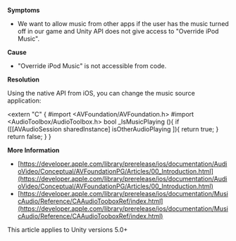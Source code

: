 
        

**Symptoms** 

*   We want to allow music from other apps if the user has the music turned off in our game and Unity API does not give access to "Override iPod Music".

**Cause** 

*   "Override iPod Music" is not accessible from code.

**Resolution** 

Using the native API from iOS, you can change the music source application:

<extern "C" {
        #import <AVFoundation/AVFoundation.h>
        #import <AudioToolbox/AudioToolbox.h>
        bool _IsMusicPlaying (){ 
            if ([[AVAudioSession sharedInstance] isOtherAudioPlaying ]){ 
                return true; 
            } 
            return false; 
        }
    }

**More Information** 

*   [https://developer.apple.com/library/prerelease/ios/documentation/AudioVideo/Conceptual/AVFoundationPG/Articles/00_Introduction.html](https://developer.apple.com/library/prerelease/ios/documentation/AudioVideo/Conceptual/AVFoundationPG/Articles/00_Introduction.html)
*   [https://developer.apple.com/library/prerelease/ios/documentation/MusicAudio/Reference/CAAudioTooboxRef/index.html](https://developer.apple.com/library/prerelease/ios/documentation/MusicAudio/Reference/CAAudioTooboxRef/index.html)

This article applies to Unity versions 5.0+

      